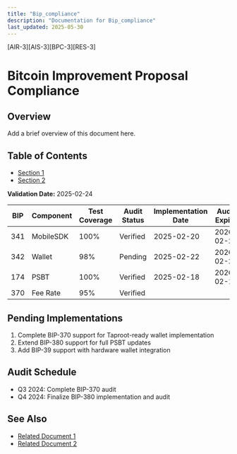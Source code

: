 ```yaml
---
title: "Bip_compliance"
description: "Documentation for Bip_compliance"
last_updated: 2025-05-30
---
```

[AIR-3][AIS-3][BPC-3][RES-3]


# Bitcoin Improvement Proposal Compliance  

## Overview

Add a brief overview of this document here.

## Table of Contents

- [Section 1](#section-1)
- [Section 2](#section-2)

**Validation Date:** 2025-02-24  

| BIP | Component | Test Coverage | Audit Status | Implementation Date | Audit Expiry |
|-----|-----------|---------------|--------------|---------------------|--------------|
| 341 | MobileSDK | 100% | Verified | 2025-02-20 | 2026-02-20 |
| 342 | Wallet    | 98%  | Pending | 2025-02-22 | 2026-02-22 |
| 174 | PSBT      | 100% | Verified | 2025-02-18 | 2026-02-18 |
| 370 | Fee Rate  | 95%  | Verified |

## Pending Implementations

1. Complete BIP-370 support for Taproot-ready wallet implementation
2. Extend BIP-380 support for full PSBT updates
3. Add BIP-39 support with hardware wallet integration

## Audit Schedule

- Q3 2024: Complete BIP-370 audit
- Q4 2024: Finalize BIP-380 implementation and audit 
## See Also

- [Related Document 1](../getting-started/INSTALLATION.md)
- [Related Document 2](../INSTALLATION_REVIEW.md)
